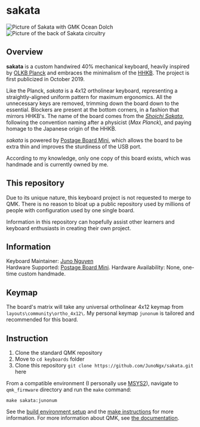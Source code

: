 # sakata

<!--https://imgur.com/a/RSVFZdw-->
<!--[sakata](https://i.imgur.com/eGACaCH.jpg)-->

![Picture of Sakata with GMK Ocean Dolch](https://i.imgur.com/xFbv2p0.jpg)
![Picture of the back of Sakata circuitry](https://i.imgur.com/maWd5J0.jpeg)

## Overview

**sakata** is a custom handwired 40% mechanical keyboard, heavily inspired by [OLKB Planck](https://olkb.com/collections/planck) and embraces the minimalism of the [HHKB](https://happyhackingkb.com/). The project is first publicized in October 2019.

Like the Planck, *sakata* is a 4x12 ortholinear keyboard, representing a straightly-aligned uniform pattern for maximum ergonomics. All the unnecessary keys are removed, trimming down the board down to the essential. Blockers are present at the bottom corners, in a fashion that mirrors HHKB's. The name of the board comes from the [*Shoichi Sakata*](https://en.wikipedia.org/wiki/Shoichi_Sakata), following the convention naming after a physicist (*Max Planck*), and paying homage to the Japanese origin of the HHKB.

*sakata* is powered by [Postage Board Mini](https://geekhack.org/index.php?topic=101460.0), which allows the board to be extra thin and improves the sturdiness of the USB port.

According to my knowledge, only one copy of this board exists, which was handmade and is currently owned by me.

## This repository

Due to its unique nature, this keyboard project is not requested to merge to QMK. There is no reason to bloat up a public repository used by millions of people with configuration used by one single board.

Information in this repository can hopefully assist other learners and keyboard enthusiasts in creating their own project.

## Information

Keyboard Maintainer: [Juno Nguyen](https://github.com/junongx)  
Hardware Supported: [Postage Board Mini](https://geekhack.org/index.php?topic=101460.0).
Hardware Availability: None, one-time custom handmade.

## Keymap

The board's matrix will take any universal ortholinear 4x12 keymap from `layouts\community\ortho_4x12\`. My personal keymap `junonum` is tailored and recommended for this board.

## Instruction

1. Clone the standard QMK repository
2. Move to `cd keyboards` folder
3. Clone this repository `git clone https://github.com/JunoNgx/sakata.git` here

From a compatible environment (I personally use [MSYS2](https://www.msys2.org/)), navigate to `qmk_firmware` directory and run the `make` command:

    make sakata:junonum
    
See the [build environment setup](https://docs.qmk.fm/#/getting_started_build_tools) and the [make instructions](https://docs.qmk.fm/#/getting_started_make_guide) for more information. For more information about QMK, see [the documentation](https://docs.qmk.fm/#/newbs).
